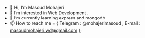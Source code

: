 - 👋 Hi, I’m Masoud Mohajeri
- 👀 I’m interested in Web Development .
- 🌱 I’m currently learning express and mongodb
- 📫 How to reach me = { 
      Telegram : @mohajerimasoud , 
      E-mail : masoudmohajeri.wd@gmail.com 
      };

